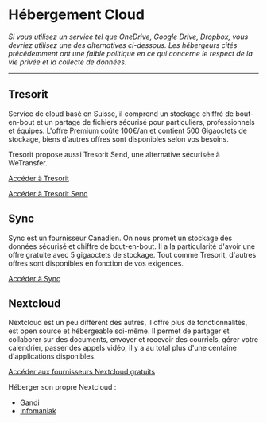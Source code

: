 # Hébergement Cloud

*Si vous utilisez un service tel que OneDrive, Google Drive, Dropbox, vous devriez utilisez une des alternatives ci-dessous. Les hébergeurs cités précédemment ont une faible politique en ce qui concerne le respect de la vie privée et la collecte de données.*

---

## Tresorit

Service de cloud basé en Suisse, il comprend un stockage chiffré de bout-en-bout et un partage de fichiers sécurisé pour particuliers, professionnels et équipes. L'offre Premium coûte 100€/an et contient 500 Gigaoctets de stockage, biens d'autres offres sont disponibles selon vos besoins.

Tresorit propose aussi Tresorit Send, une alternative sécurisée à WeTransfer.

[Accéder à Tresorit](https://tresorit.com/fr)

[Accéder à Tresorit Send](https://send.tresorit.com)

## Sync

Sync est un fournisseur Canadien. On nous promet un stockage des données sécurisé et chiffre de bout-en-bout. Il a la particularité d'avoir une offre gratuite avec 5 gigaoctets de stockage. Tout comme Tresorit, d'autres offres sont disponibles en fonction de vos exigences.

[Accéder à Sync](https://www.sync.com)

## Nextcloud

Nextcloud est un peu différent des autres, il offre plus de fonctionnalités, est open source et hébergeable soi-même. Il permet de partager et collaborer sur des documents, envoyer et recevoir des courriels, gérer votre calendrier, passer des appels vidéo, il y a au total plus d'une centaine d'applications disponibles.

[Accéder aux fournisseurs Nextcloud gratuits](https://nextcloud.com/signup/)

Héberger son propre Nextcloud :
- [Gandi](https://www.gandi.net/fr/simple-hosting/nextcloud)
- [Infomaniak](https://www.infomaniak.com/fr/creer-un-site/cms/hebergement-nextcloud)
